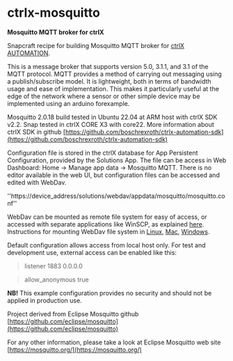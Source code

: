 # ctrlx-mosquitto
**Mosquitto MQTT broker for ctrlX**

Snapcraft recipe for building Mosquitto MQTT broker for [ctrlX AUTOMATION](https://apps.boschrexroth.com/microsites/ctrlx-automation/en/).

This is a message broker that supports version 5.0, 3.1.1, and 3.1 of the MQTT protocol. MQTT provides a method of carrying out messaging using a publish/subscribe model. It is lightweight, both in terms of bandwidth usage and ease of implementation. This makes it particularly useful at the edge of the network where a sensor or other simple device may be implemented using an arduino forexample.

Mosquitto 2.0.18 build tested in Ubuntu 22.04 at ARM host with ctrlX SDK v2.2. Snap tested in ctrlX CORE X3 with core22. More information about ctrlX SDK in github [https://github.com/boschrexroth/ctrlx-automation-sdk](https://github.com/boschrexroth/ctrlx-automation-sdk)

Configuration file is stored in the ctrlX database for App Persistent Configuration, provided by the Solutions App. The file can be access in Web Dashboard: Home -> Manage app data -> Mosquitto MQTT. There is no editor available in the web UI, but configuration files can be accessed and edited with WebDav.

''https://device_address/solutions/webdav/appdata/mosquitto/mosquitto.conf''

WebDav can be mounted as remote file system for easy of access, or accessed with separate applications like WinSCP, as explained [here](https://boschrexroth.github.io/ctrlx-automation-sdk/persistdata.html#accessing-configuration-files-per-webdav). Instructions for mounting WebDav file system in [Linux](https://espace.cern.ch/winservices-help/DFS/WebDAV/Pages/UsingDavfsOnOlderLinux.aspx), [Mac](https://espace.cern.ch/winservices-help/DFS/WebDAV/Pages/UsingWebDAVFromMacOSX.aspx), [Windows](https://espace.cern.ch/winservices-help/DFS/WebDAV/Pages/UsingWebDAVFromWindows.aspx).

Default configuration allows access from local host only. For test and development use, external access can be enabled like this:

> listener 1883 0.0.0.0

> allow_anonymous true

**NB!** This example configuration provides no security and should not be applied in production use.

Project derived from Eclipse Mosquitto github [https://github.com/eclipse/mosquitto](https://github.com/eclipse/mosquitto)

For any other information, please take a look at Eclipse Mosquitto web site [https://mosquitto.org/](https://mosquitto.org/)
